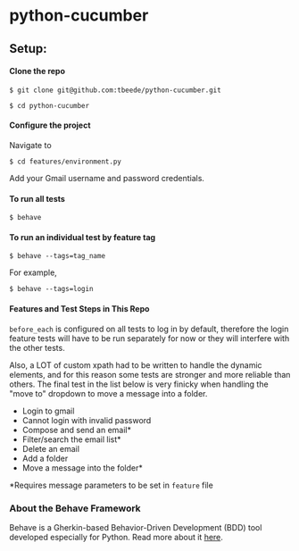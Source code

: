 # python-cucumber

## Setup:

#### Clone the repo

`$ git clone git@github.com:tbeede/python-cucumber.git`

`$ cd python-cucumber`

#### Configure the project

Navigate to

`$ cd features/environment.py`

Add your Gmail username and password credentials.

#### To run all tests
`$ behave`

#### To run an individual test by feature tag

`$ behave --tags=tag_name`

For example, 

`$ behave --tags=login`

#### Features and Test Steps in This Repo

`before_each` is configured on all tests to log in by default, therefore the login feature tests will have to be run separately for now or they will interfere with the other tests.

Also, a LOT of custom xpath had to be written to handle the dynamic elements, and for this reason some tests are stronger and more reliable than others. The final test in the list below is very finicky when handling the "move to" dropdown to move a message into a folder.

* Login to gmail
* Cannot login with invalid password
* Compose and send an email*
* Filter/search the email list*
* Delete an email
* Add a folder
* Move a message into the folder*

*Requires message parameters to be set in `feature` file


### About the Behave Framework

Behave is a Gherkin-based Behavior-Driven Development (BDD) tool developed especially for Python. Read more about it [here](https://behave.readthedocs.io/en/latest/).



